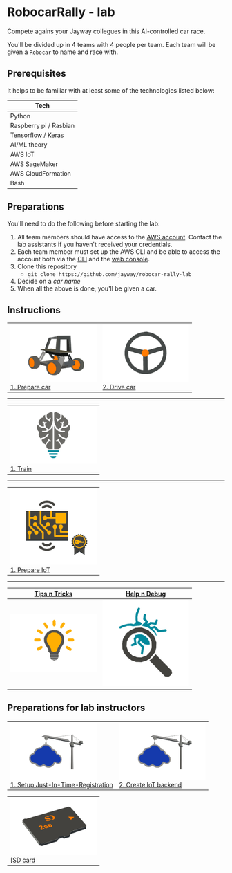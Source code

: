 # RobocarRally - lab

Compete agains your Jayway collegues in this AI-controlled car race.

You'll be divided up in 4 teams with 4 people per team. Each team will be given a `Robocar` to name and race with.

## Prerequisites

It helps to be familiar with at least some of the technologies listed below:

| Tech      |
| --------- | 
| Python |
| Raspberry pi / Rasbian |
| Tensorflow / Keras |
| AI/ML theory |
| AWS IoT |
| AWS SageMaker |
| AWS CloudFormation |
| Bash |

## Preparations

You'll need to do the following before starting the lab:

1. All team members should have access to the [AWS account](https://648414911232.signin.aws.amazon.com/console). Contact the lab assistants if you haven't received your credentials.
1. Each team member must set up the AWS CLI and be able to access the account both via the [CLI](https://aws.amazon.com/cli) and the [web console](https://648414911232.signin.aws.amazon.com/console).
1. Clone this repository
   - `git clone https://github.com/jayway/robocar-rally-lab`
1. Decide on a *car name*
1. When all the above is done, you'll be given a car.

## Instructions

<table>
  <tr>
    <td>
      <img src="docs/donkey-car.jpg" width="200">
      <figcaption>
        <a href="/docs/PREPARE-CAR.md">1. Prepare car</a>
      </figcaption>
    </td>
    <td>
      <img src="docs/steering-wheel.jpg" width="200">
      <figcaption>
        <a href="/docs/DRIVE-CAR.md">2. Drive car</a>
      </figcaption>
    </td> 
  </tr>
</table>

---

<table>
  <tr>
    <td>
      <img src="docs/ai.jpg" width="200">
      <figcaption>
        <a href="/docs/AI.md">1. Train</a>
      </figcaption>
    </td>
  </tr>
</table>

---

<table>
  <tr>
    <td>
      <img src="docs/prepare-iot-thing.jpg" width="200">
      <figcaption>
        <a href="/docs/PREPARE-IOT.md">1. Prepare IoT</a>
      </figcaption>
    </td>
  </tr>
</table>

---

| [Tips n Tricks](docs/TIPS-N-TRICKS.md)          | [Help n Debug](docs/HELP.md) |
|     :---:                                       | :---: |
| [<img src="docs/tips-n-tricks.jpg" width="200">](docs/TIPS-N-TRICKS.md)  | [<img src="docs/debug.jpg" width="200">](docs/HELP.md) |

## Preparations for lab instructors

<table>
  <tr>
    <td>
      <img src="docs/setup-iot.jpg" width="200">
      <figcaption>
        <a href="/docs/CREATE-JITR.md">1. Setup Just-In-Time-Registration</a>
      </figcaption>
    </td>
    <td>
      <img src="docs/setup-iot.jpg" width="200">
      <figcaption>
        <a href="/docs/CREATE-IOT-ENV.md">2. Create IoT backend</a>
      </figcaption>
    </td>
  </tr>
</table>

<table>
  <tr>
    <td>
      <img src="docs/sdcard.jpg" width="200">
      <figcaption>
        <a href="/sdcard/README.md">[SD card</a>
      </figcaption>
    </td>
  </tr>
</table>